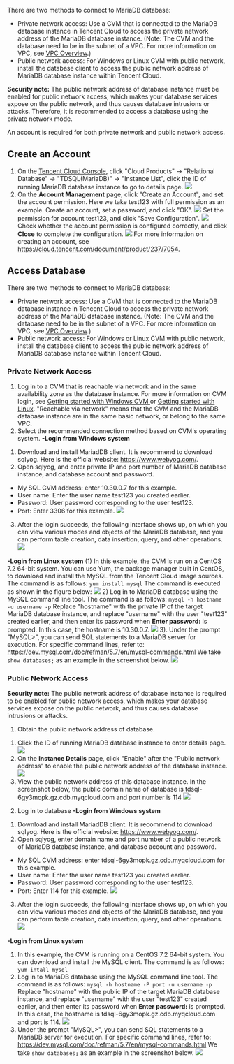 There are two methods to connect to MariaDB database:
- Private network access: Use a CVM that is connected to the MariaDB database instance in Tencent Cloud to access the private network address of the MariaDB database instance. (Note: The CVM and the database need to be in the subnet of a VPC. For more information on VPC, see <a href="https://cloud.tencent.com/document/product/215/535" target="_blank">VPC Overview</a>.)
- Public network access: For Windows or Linux CVM with public network, install the database client to access the public network address of MariaDB database instance within Tencent Cloud.

**Security note:** The public network address of database instance must be enabled for public network access, which makes your database services expose on the public network, and thus causes database intrusions or attacks. Therefore, it is recommended to access a database using the private network mode.

An account is required for both private network and public network access.
## Create an Account
1. On the [Tencent Cloud Console](https://console.cloud.tencent.com/), click "Cloud Products" -> "Relational Database" -> "TDSQL(MariaDB)" -> "Instance List", click the ID of running MariaDB database instance to go to details page.
![](//mc.qcloudimg.com/static/img/08e24afbf51b941df4b8c4a893857b31/image.png)
2. On the **Account Management** page, click "Create an Account", and set the account permission. Here we take test123 with full permission as an example.
Create an account, set a password, and click "OK".
![](//mc.qcloudimg.com/static/img/b5673f5c88f57d4a389fc4e673416659/image.png)
Set the permission for account test123, and click "Save Configuration".
![](//mc.qcloudimg.com/static/img/38297ac6bb2bde4a085cddd53ba8dcd7/image.png)
Check whether the account permission is configured correctly, and click **Close** to complete the configuration.
![](//mc.qcloudimg.com/static/img/385bfb7ab899da5266a56242601a4c62/image.png)
For more information on creating an account, see https://cloud.tencent.com/document/product/237/7054.

## Access Database
There are two methods to connect to MariaDB database:
 - Private network access: Use a CVM that is connected to the MariaDB database instance in Tencent Cloud to access the private network address of the MariaDB database instance. (Note: The CVM and the database need to be in the subnet of a VPC. For more information on VPC, see <a href="https://cloud.tencent.com/document/product/215/535" target="_blank">VPC Overview</a>.)
 - Public network access: For Windows or Linux CVM with public network, install the database client to access the public network address of MariaDB database instance within Tencent Cloud.

### Private Network Access

1. Log in to a CVM that is reachable via network and in the same availability zone as the database instance. For more information on CVM login, see <a href="https://cloud.tencent.com/document/product/213/2764" target="_blank">Getting started with Windows CVM </a>or <a href="https://cloud.tencent.com/document/product/213/2936" target="_blank">Getting started with Linux</a>. "Reachable via network" means that the CVM and the MariaDB database instance are in the same basic network, or belong to the same VPC.
2. Select the recommended connection method based on CVM's operating system.
**-Login from Windows system**
1) Download and install MariadDB client. It is recommend to download sqlyog. Here is the official website: https://www.webyog.com/.
2) Open sqlyog, and enter private IP and port number of MariaDB database instance, and database account and password.
 - My SQL CVM address: enter 10.30.0.7 for this example.
 - User name: Enter the user name test123 you created earlier.
 - Password: User password corresponding to the user test123.
 - Port: Enter 3306 for this example.
![](//mc.qcloudimg.com/static/img/d4b72b365c7e31ac824851602ca5a29a/image.png)
3) After the login succeeds, the following interface shows up, on which you can view various modes and objects of the MariaDB database, and you can perform table creation, data insertion, query, and other operations.
![](//mc.qcloudimg.com/static/img/7646040af53a923f47c4973a4aac7680/image.png)

**-Login from Linux system**
(1) In this example, the CVM is run on a CentOS 7.2 64-bit system. You can use Yum, the package manager built in CentOS, to download and install the MySQL from the Tencent Cloud image sources.
The command is as follows:
`yum install mysql`
The command is executed as shown in the figure below: ![](//mc.qcloudimg.com/static/img/eee76fa95379b8a25fc076b66b4ca28c/image.png)
2) Log in to MariaDB database using the MySQL command line tool.
The command is as follows:
`mysql -h hostname -u username -p`
Replace "hostname" with the private IP of the target MariaDB database instance, and replace "username" with the user "test123" created earlier, and then enter its password when **Enter password:** is prompted.
In this case, the hostname is 10.30.0.7.
![](//mc.qcloudimg.com/static/img/f8dccff34309cfd332f600f1ceb35ff1/image.png)
3). Under the prompt "MySQL>", you can send SQL statements to a MariaDB server for execution. For specific command lines, refer to: <https://dev.mysql.com/doc/refman/5.7/en/mysql-commands.html>
We take `show databases;` as an example in the screenshot below.
![](//mc.qcloudimg.com/static/img/76b4346a84f7388ae263dc6c09220fc0/image.png)

### Public Network Access
**Security note:** The public network address of database instance is required to be enabled for public network access, which makes your database services expose on the public network, and thus causes database intrusions or attacks.
1. Obtain the public network address of database.
1) Click the ID of running MariaDB database instance to enter details page.
![](//mc.qcloudimg.com/static/img/08e24afbf51b941df4b8c4a893857b31/image.png)
2) On the **Instance Details** page, click "Enable" after the "Public network address" to enable the public network address of the database instance.
![](//mc.qcloudimg.com/static/img/e4793d117939c3f56c5f3d63b0491fe9/image.png)
3) View the public network address of this database instance.
In the screenshot below, the public domain name of database is 	tdsql-6gy3mopk.gz.cdb.myqcloud.com and port number is 114
![](//mc.qcloudimg.com/static/img/e364724c2944099a9cd9c8c8c79fd96f/image.png)

2. Log in to database
**-Login from Windows system**
1) Download and install MariadDB client. It is recommend to download sqlyog. Here is the official website: https://www.webyog.com/.
2) Open sqlyog, enter domain name and port number of a public network of MariaDB database instance, and database account and password.
 - My SQL CVM address: enter tdsql-6gy3mopk.gz.cdb.myqcloud.com for this example.
 - User name: Enter the user name test123 you created earlier.
 - Password: User password corresponding to the user test123.
 - Port: Enter 114 for this example.
![](//mc.qcloudimg.com/static/img/1924e51d3519bab0ab9705217466fec2/image.png)
3) After the login succeeds, the following interface shows up, on which you can view various modes and objects of the MariaDB database, and you can perform table creation, data insertion, query, and other operations.![](//mc.qcloudimg.com/static/img/d050b1917e7ccfea62a9ec7c8992c313/image.png)
 
**-Login from Linux system**
1) In this example, the CVM is running on a CentOS 7.2 64-bit system. You can download and install the MySQL client. The command is as follows:
`
yum intall mysql
`
2) Log in to MariaDB database using the MySQL command line tool. The command is as follows:
`
mysql -h hostname -P port -u username -p
`
Replace "hostname" with the public IP of the target MariaDB database instance, and replace "username" with the user "test123" created earlier, and then enter its password when **Enter password:** is prompted.
In this case, the hostname is tdsql-6gy3mopk.gz.cdb.myqcloud.com and port is 114.
![](//mc.qcloudimg.com/static/img/230ca6d65526050e062c3f59186d4e6c/image.png)
3) Under the prompt "MySQL>", you can send SQL statements to a MariaDB server for execution. For specific command lines, refer to: 
<https://dev.mysql.com/doc/refman/5.7/en/mysql-commands.html>
We take `show databases;` as an example in the screenshot below.
![](//mc.qcloudimg.com/static/img/76b4346a84f7388ae263dc6c09220fc0/image.png)


